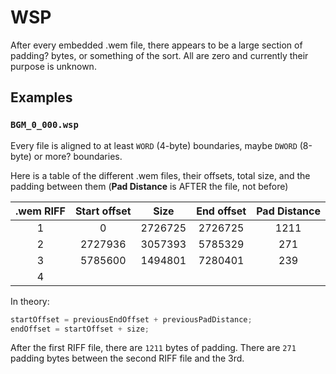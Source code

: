 # WSP

After every embedded .wem file, there appears to be a large section of padding? bytes,
or something of the sort. All are zero and currently their purpose is unknown.

## Examples
### `BGM_0_000.wsp`
Every file is aligned to at least `WORD` (4-byte) boundaries, maybe `DWORD` (8-byte)
or more? boundaries.  

Here is a table of the different .wem files, their offsets, total size, and the padding
between them (**Pad Distance** is AFTER the file, not before)

|.wem RIFF|Start offset|Size   |End offset|Pad Distance
|:-:|:-:|:-:|:-:|:-:
|1        |0           |2726725|2726725   |1211
|2        |2727936     |3057393|5785329   |271
|3        |5785600     |1494801|7280401   |239
|4        |

In theory:
```c
startOffset = previousEndOffset + previousPadDistance;
endOffset = startOffset + size;
```

After the first RIFF file, there are `1211` bytes of padding.
There are `271` padding bytes between the second RIFF file and the 3rd.
